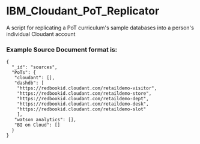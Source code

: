 # IBM_Cloudant_PoT_Replicator
A script for replicating a PoT curriculum's sample databases into a person's individual Cloudant account

	
### Example Source Document format is:
	{
	  "_id": "sources",
	  "PoTs": {
	   "cloudant": [],
	   "dashdb": [
	    "https://redbookid.cloudant.com/retaildemo-visitor",
	    "https://redbookid.cloudant.com/retaildemo-store",
	    "https://redbookid.cloudant.com/retaildemo-dept",
	    "https://redbookid.cloudant.com/retaildemo-desk",
	    "https://redbookid.cloudant.com/retaildemo-slot"
	    ],
	   "watson analytics": [],
	   "BI on Cloud": []
	  }
	}